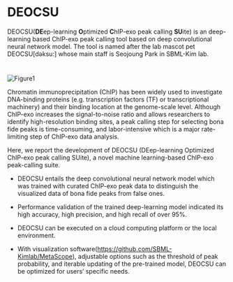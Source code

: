 # DEOCSU
DEOCSU(**DE**ep-learning **O**ptimized **C**hIP-exo peak calling **SU**ite) is an deep-learning based ChIP-exo peak calling tool based on deep convolutional neural network model. The tool is named after the lab mascot pet DEOCSU[dəksu:] whose main staff is Seojoung Park in SBML-Kim lab.
#

![Figure1](https://user-images.githubusercontent.com/42198206/200239582-813f61a0-7c78-422d-aff1-5c42173199bb.png)

Chromatin immunoprecipitation (ChIP) has been widely used to investigate DNA-binding proteins (e.g. transcription factors (TF) or transcriptional machinery) and their binding location at the genome-scale level. Although ChIP-exo increases the signal-to-noise ratio and allows researchers to identify high-resolution binding sites, a peak calling step for selecting bona fide peaks is time-consuming, and labor-intensive which is a major rate-limiting step of ChIP-exo data analysis. 

Here, we report the development of DEOCSU (DEep-learning Optimized ChIP-exo peak calling SUite), a novel machine learning-based ChIP-exo peak-calling suite. 

- DEOCSU entails the deep convolutional neural network model which was trained with curated ChIP-exo peak data to distinguish the visualized data of bona fide peaks from false ones. 

- Performance validation of the trained deep-learning model indicated its high accuracy, high precision, and high recall of over 95%. 

- DEOCSU can be executed on a cloud computing platform or the local environment. 

- With visualization software(https://github.com/SBML-Kimlab/MetaScope), adjustable options such as the threshold of peak probability, and iterable updating of the pre-trained model, DEOCSU can be optimized for users’ specific needs.



